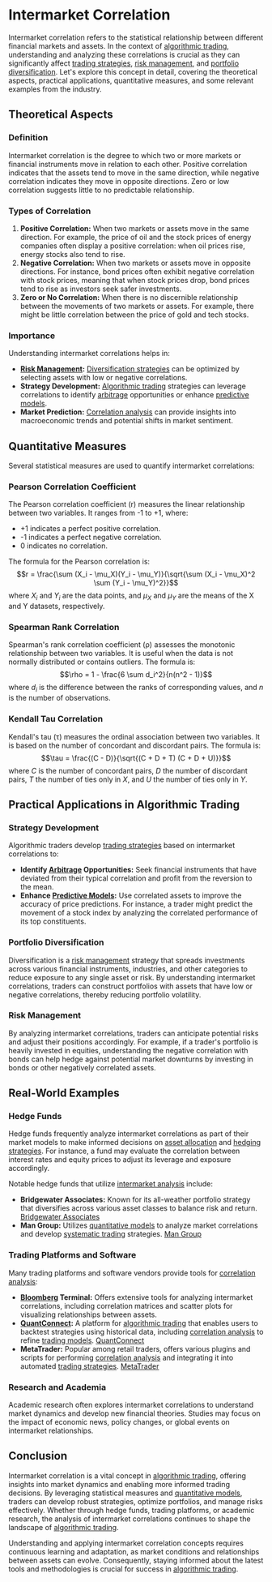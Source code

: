 # Intermarket Correlation

Intermarket correlation refers to the statistical relationship between different financial markets and assets. In the context of [algorithmic trading](../a/algorithmic_trading.md), understanding and analyzing these correlations is crucial as they can significantly affect [trading strategies](../t/trading_strategies.md), [risk management](../r/risk_management.md), and [portfolio diversification](../p/portfolio_diversification.md). Let's explore this concept in detail, covering the theoretical aspects, practical applications, quantitative measures, and some relevant examples from the industry.

## Theoretical Aspects

### Definition
Intermarket correlation is the degree to which two or more markets or financial instruments move in relation to each other. Positive correlation indicates that the assets tend to move in the same direction, while negative correlation indicates they move in opposite directions. Zero or low correlation suggests little to no predictable relationship.

### Types of Correlation
1. **Positive Correlation:** When two markets or assets move in the same direction. For example, the price of oil and the stock prices of energy companies often display a positive correlation: when oil prices rise, energy stocks also tend to rise.
2. **Negative Correlation:** When two markets or assets move in opposite directions. For instance, bond prices often exhibit negative correlation with stock prices, meaning that when stock prices drop, bond prices tend to rise as investors seek safer investments.
3. **Zero or No Correlation:** When there is no discernible relationship between the movements of two markets or assets. For example, there might be little correlation between the price of gold and tech stocks.

### Importance
Understanding intermarket correlations helps in:
- **[Risk Management](../r/risk_management.md):** [Diversification strategies](../d/diversification_strategies.md) can be optimized by selecting assets with low or negative correlations.
- **Strategy Development:** [Algorithmic trading](../a/algorithmic_trading.md) strategies can leverage correlations to identify [arbitrage](../a/arbitrage.md) opportunities or enhance [predictive models](../p/predictive_models_in_trading.md).
- **Market Prediction:** [Correlation analysis](../c/correlation_analysis.md) can provide insights into macroeconomic trends and potential shifts in market sentiment.

## Quantitative Measures

Several statistical measures are used to quantify intermarket correlations:

### Pearson Correlation Coefficient
The Pearson correlation coefficient (r) measures the linear relationship between two variables. It ranges from -1 to +1, where:

- +1 indicates a perfect positive correlation.
- -1 indicates a perfect negative correlation.
- 0 indicates no correlation.

The formula for the Pearson correlation is:
$$r = \frac{\sum (X_i - \mu_X)(Y_i - \mu_Y)}{\sqrt{\sum (X_i - \mu_X)^2 \sum (Y_i - \mu_Y)^2}}$$
where $X_i$ and $Y_i$ are the data points, and $\mu_X$ and $\mu_Y$ are the means of the X and Y datasets, respectively.

### Spearman Rank Correlation
Spearman's rank correlation coefficient (ρ) assesses the monotonic relationship between two variables. It is useful when the data is not normally distributed or contains outliers. The formula is:
$$\rho = 1 - \frac{6 \sum d_i^2}{n(n^2 - 1)}$$
where $d_i$ is the difference between the ranks of corresponding values, and $n$ is the number of observations.

### Kendall Tau Correlation
Kendall's tau (τ) measures the ordinal association between two variables. It is based on the number of concordant and discordant pairs. The formula is:
$$\tau = \frac{(C - D)}{\sqrt{(C + D + T) (C + D + U)}}$$
where $C$ is the number of concordant pairs, $D$ the number of discordant pairs, $T$ the number of ties only in $X$, and $U$ the number of ties only in $Y$.

## Practical Applications in Algorithmic Trading

### Strategy Development
Algorithmic traders develop [trading strategies](../t/trading_strategies.md) based on intermarket correlations to:
- **Identify [Arbitrage](../a/arbitrage.md) Opportunities:** Seek financial instruments that have deviated from their typical correlation and profit from the reversion to the mean.
- **Enhance [Predictive Models](../p/predictive_models_in_trading.md):** Use correlated assets to improve the accuracy of price predictions. For instance, a trader might predict the movement of a stock index by analyzing the correlated performance of its top constituents.

### Portfolio Diversification
Diversification is a [risk management](../r/risk_management.md) strategy that spreads investments across various financial instruments, industries, and other categories to reduce exposure to any single asset or risk. By understanding intermarket correlations, traders can construct portfolios with assets that have low or negative correlations, thereby reducing portfolio volatility.

### Risk Management
By analyzing intermarket correlations, traders can anticipate potential risks and adjust their positions accordingly. For example, if a trader's portfolio is heavily invested in equities, understanding the negative correlation with bonds can help hedge against potential market downturns by investing in bonds or other negatively correlated assets.

## Real-World Examples

### Hedge Funds
Hedge funds frequently analyze intermarket correlations as part of their market models to make informed decisions on [asset allocation](../a/asset_allocation.md) and [hedging strategies](../h/hedging_strategies.md). For instance, a fund may evaluate the correlation between interest rates and equity prices to adjust its leverage and exposure accordingly.

Notable hedge funds that utilize [intermarket analysis](../i/intermarket_analysis.md) include:
- **Bridgewater Associates:** Known for its all-weather portfolio strategy that diversifies across various asset classes to balance risk and return. [Bridgewater Associates](https://www.bridgewater.com/)
- **Man Group:** Utilizes [quantitative models](../q/quantitative_models.md) to analyze market correlations and develop [systematic trading](../s/systematic_trading.md) strategies. [Man Group](https://www.man.com/)

### Trading Platforms and Software
Many trading platforms and software vendors provide tools for [correlation analysis](../c/correlation_analysis.md):
- **[Bloomberg](../b/bloomberg.md) Terminal:** Offers extensive tools for analyzing intermarket correlations, including correlation matrices and scatter plots for visualizing relationships between assets.
- **[QuantConnect](../q/quantconnect.md):** A platform for [algorithmic trading](../a/algorithmic_trading.md) that enables users to backtest strategies using historical data, including [correlation analysis](../c/correlation_analysis.md) to refine [trading models](../t/trading_models.md). [QuantConnect](https://www.quantconnect.com/)
- **MetaTrader:** Popular among retail traders, offers various plugins and scripts for performing [correlation analysis](../c/correlation_analysis.md) and integrating it into automated [trading strategies](../t/trading_strategies.md). [MetaTrader](https://www.metatrader5.com/)

### Research and Academia
Academic research often explores intermarket correlations to understand market dynamics and develop new financial theories. Studies may focus on the impact of economic news, policy changes, or global events on intermarket relationships.

## Conclusion

Intermarket correlation is a vital concept in [algorithmic trading](../a/algorithmic_trading.md), offering insights into market dynamics and enabling more informed trading decisions. By leveraging statistical measures and [quantitative models](../q/quantitative_models.md), traders can develop robust strategies, optimize portfolios, and manage risks effectively. Whether through hedge funds, trading platforms, or academic research, the analysis of intermarket correlations continues to shape the landscape of [algorithmic trading](../a/algorithmic_trading.md).

Understanding and applying intermarket correlation concepts requires continuous learning and adaptation, as market conditions and relationships between assets can evolve. Consequently, staying informed about the latest tools and methodologies is crucial for success in [algorithmic trading](../a/algorithmic_trading.md).